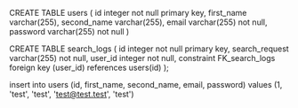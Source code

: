 CREATE TABLE users (
id integer not null primary key,
first_name varchar(255),
second_name varchar(255),
email varchar(255) not null,
password varchar(255) not null
)

CREATE TABLE search_logs (
id integer not null primary key,
search_request varchar(255) not null,
user_id integer not null,
constraint FK_search_logs foreign key (user_id) references users(id)
);

insert into users (id, first_name, second_name, email, password) values
(1, 'test', 'test', 'test@test.test', 'test')
